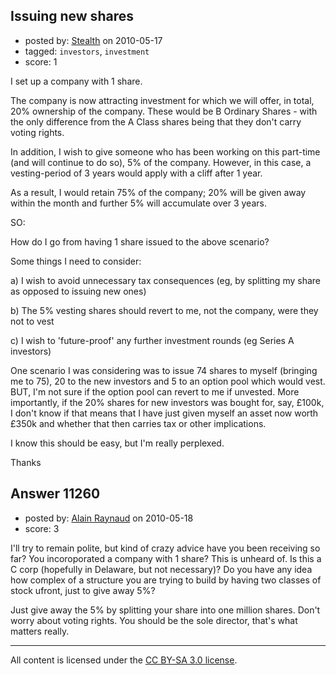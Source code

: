 ## Issuing new shares

- posted by: [Stealth](https://stackexchange.com/users/-1/2854-stealth) on 2010-05-17
- tagged: `investors`, `investment`
- score: 1

I set up a company with 1 share.

The company is now attracting investment for which we will offer, in total, 20% ownership of the company. These would be B Ordinary Shares - with the only difference from the A Class shares being that they don't carry voting rights.

In addition, I wish to give someone who has been working on this part-time (and will continue to do so), 5% of the company. However, in this case, a vesting-period of 3 years would apply with a cliff after 1 year.

As a result, I would retain 75% of the company; 20% will be given away within the month and further 5% will accumulate over 3 years.

SO:

How do I go from having 1 share issued to the above scenario?

Some things I need to consider:

a) I wish to avoid unnecessary tax consequences (eg, by splitting my share as opposed to issuing new ones)

b) The 5% vesting shares should revert to me, not the company, were they not to vest

c) I wish to 'future-proof' any further investment rounds (eg Series A investors)

One scenario I was considering was to issue 74 shares to myself (bringing me to 75), 20 to the new investors and 5 to an option pool which would vest. BUT, I'm not sure if the option pool can revert to me if unvested. More importantly, if the 20% shares for new investors was bought for, say, £100k, I don't know if that means that I have just given myself an asset now worth £350k and whether that then carries tax or other implications. 

I know this should be easy, but I'm really perplexed.

Thanks


## Answer 11260

- posted by: [Alain Raynaud](https://stackexchange.com/users/-1/502-alain-raynaud) on 2010-05-18
- score: 3

I'll try to remain polite, but kind of crazy advice have you been receiving so far? You incoroporated a company with 1 share? This is unheard of. Is this a C corp (hopefully in Delaware, but not necessary)? Do you have any idea how complex of a structure you are trying to build by having two classes of stock ufront, just to give away 5%?

Just give away the 5% by splitting your share into one million shares. Don't worry about voting rights. You should be the sole director, that's what matters really.



---

All content is licensed under the [CC BY-SA 3.0 license](https://creativecommons.org/licenses/by-sa/3.0/).
